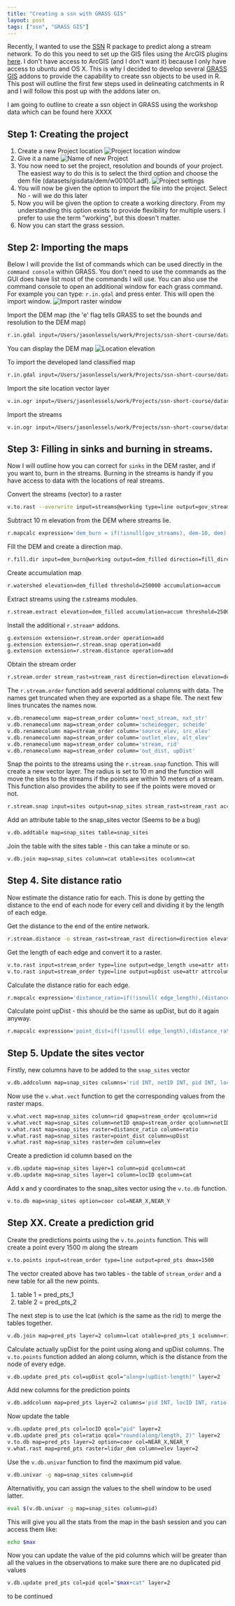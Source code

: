 ```yaml
---
title: "Creating a ssn with GRASS GIS"
layout: post
tags: ["ssn", "GRASS GIS"]
---
```


Recently, I wanted to use the [SSN](http://cran.r-project.org/web/packages/SSN/index.html) R package to predict along a stream network. To do this you need to set up the GIS files using the ArcGIS plugins [here](http://www.fs.fed.us/rm/boise/AWAE/projects/SSN_STARS/software_data.html#software). I don't have access to ArcGIS (and I don't want it) because I only have access to ubuntu and OS X. This is why I decided to develop several [GRASS GIS](http://grass.osgeo.org/) addons to provide the capability to create ssn objects to be used in R. This post will outline the first few steps used in delineating catchments in R and I will follow this post up with the addons later on. 

I am going to outline to create a ssn object in GRASS using the workshop data which can be found here XXXX

## Step 1: Creating the project 
1. Create a new Project location 
![Project location window](/figures/2015-03-17-grassssn.md/fig1.tiff) 
2. Give it a name
![Name of new Project](/figures/2015-03-17-grassssn.md/fig2.tiff)
3. You now need to set the project, resolution and bounds of your project. The easiest way to do this is to select the third option and choose the dem file (datasets/gisdata/dem/w001001.adf).
![Project settings](/figures/2015-03-17-grassssn.md/fig3.tiff)
4. You will now be given the option to import the file into the project. Select No - will we do this later 
5. Now you will be given the option to create a working directory. From my understanding this option exists to provide flexibility for multiple users. I prefer to use the term "working", but this doesn't matter.
6. Now you can start the grass session.

## Step 2: Importing the maps 
Below I will provide the list of commands which can be used directly in the `command console` within GRASS. You don't need to use the commands as the GUI does have list most of the commands I will use. You can also use the command console to open an additional window for each grass command. For example you can type: `r.in.gdal` and press enter. This will open the import window.
![Import raster window](/figures/2015-03-17-grassssn.md/fig5.tiff)

Import the DEM map (the 'e' flag tells GRASS to set the bounds and resolution to the DEM map)

```bash
r.in.gdal input=/Users/jasonlessels/work/Projects/ssn-short-course/datasets/gisdata/dem/w001001.adf output=dem -e
```

You can display the DEM map 
![Location elevation](/figures/2015-03-17-grassssn.md/fig4.tiff)

To import the developed land classified map

```bash
r.in.gdal input=/Users/jasonlessels/work/Projects/ssn-short-course/datasets/gisdata/developd/w001001.adf output=developed
```

Import the site location vector layer

```bash
v.in.ogr input=/Users/jasonlessels/work/Projects/ssn-short-course/datasets/gisdata/sub_sites.shp layer=sub_sites output=sites
```

Import the streams

```bash
v.in.ogr input=/Users/jasonlessels/work/Projects/ssn-short-course/datasets/gisdata/streams.shp layer=streams output=streams
```


## Step 3: Filling in sinks and burning in streams. 
Now I will outline how you can correct for `sinks` in the DEM raster, and if you want to, burn in the streams. Burning in the streams is handy if you have access to data with the locations of real streams. 

Convert the streams (vector) to a raster

```bash
v.to.rast --overwrite input=streams@working type=line output=gov_streams use=cat
```

Subtract 10 m elevation from the DEM where streams lie. 

```bash
r.mapcalc expression='dem_burn = if(!isnull(gov_streams), dem-10, dem)'           
```

Fill the DEM and create a direction map. 

```bash
r.fill.dir input=dem_burn@working output=dem_filled direction=fill_direction         
```

Create accumulation map

```bash
r.watershed elevation=dem_filled threshold=250000 accumulation=accum            
```

Extract streams using the r.streams modules. 

```bash
r.stream.extract elevation=dem_filled accumulation=accum threshold=2500 stream_rast=stream_rast stream_vect=stream_vect direction=direction
```

Install the additional `r.stream*` addons.

```bash
g.extension extension=r.stream.order operation=add
g.extension extension=r.stream.snap operation=add
g.extension extension=r.stream.distance operation=add
```

Obtain the stream order

```bash
r.stream.order stream_rast=stream_rast direction=direction elevation=dem_filled accumulation=accum stream_vect=stream_order
```

The `r.stream.order` function add several additional columns with data. The names get truncated when they are exported as a shape file. The next few lines truncates the names now. 

```bash
v.db.renamecolumn map=stream_order column='next_stream, nxt_str'
v.db.renamecolumn map=stream_order column='scheidegger, scheide'
v.db.renamecolumn map=stream_order column='source_elev, src_elev'
v.db.renamecolumn map=stream_order column='outlet_elev, olt_elev'
v.db.renamecolumn map=stream_order column='stream, rid'
v.db.renamecolumn map=stream_order column='out_dist, upDist'
```



Snap the points to the streams using the `r.stream.snap` function. This will create a new vector layer. The radius is set to 10 m and the function will move the sites to the streams if the points are within 10 meters of a stream. This function also provides the ability to see if the points were moved or not.

```bash
r.stream.snap input=sites output=snap_sites stream_rast=stream_rast accumulation=accum radius=10
```

Add an attribute table to the snap_sites vector (Seems to be a bug)

```bash
v.db.addtable map=snap_sites table=snap_sites
```

Join the table with the sites table - this can take a minute or so. 

```bash
v.db.join map=snap_sites column=cat otable=sites ocolumn=cat            
```

## Step 4. Site distance ratio
Now estimate the distance ratio for each. This is done by getting the distance to the end of each node for every cell and dividing it by the length of each edge. 

Get the distance to the end of the entire network.

```bash
r.stream.distance -o stream_rast=stream_rast direction=direction elevation=dem_filled method=downstream distance=distance
```

Get the length of each edge and convert it to a raster. 

```bash
v.to.rast input=stream_order type=line output=edge_length use=attr attrcolumn=length
v.to.rast input=stream_order type=line output=upDist use=attr attrcolumn=upDist
```

Calculate the distance ratio for each edge.

```bash
r.mapcalc expression='distance_ratio=if(!isnull( edge_length),(distance - (upDist-edge_length))/edge_length , null())'
```

Calculate point upDist - this should be the same as upDist, but do it again anyway.

```bash
r.mapcalc expression='point_dist=if(!isnull( edge_length),(distance_ratio*edge_length)+(upDist-edge_length) , null())'
```

## Step 5. Update the sites vector

Firstly, new columns have to be added to the `snap_sites` vector

```bash
v.db.addcolumn map=snap_sites columns='rid INT, netID INT, pid INT, locID INT, ratio double precision, NEAR_X double precision, NEAR_Y double precision, upDist double precision, elev double precision'
```

Now use the `v.what.vect` function to get the corresponding values from the raster maps.

```bash
v.what.vect map=snap_sites column=rid qmap=stream_order qcolumn=rid
v.what.vect map=snap_sites column=netID qmap=stream_order qcolumn=netID
v.what.rast map=snap_sites raster=distance_ratio column=ratio
v.what.rast map=snap_sites raster=point_dist column=upDist
v.what.rast map=snap_sites raster=dem column=elev
```

Create a prediction id column based on the 

```bash
v.db.update map=snap_sites layer=1 column=pid qcolumn=cat
v.db.update map=snap_sites layer=1 column=locID qcolumn=cat
```

Add x and y coordinates to the snap_sites vector using the `v.to.db` function.

```bash
v.to.db map=snap_sites option=coor col=NEAR_X,NEAR_Y
```


## Step XX. Create a prediction grid

Create the predictions points using the `v.to.points` function. This will create a point every 1500 m along the stream

```bash
v.to.points input=stream_order type=line output=pred_pts dmax=1500
```

The vector created above has two tables - the table of `stream_order` and a new table for all the new points.
  1. table 1 = pred_pts_1
  2. table 2 = pred_pts_2

The next step is to use the lcat (which is the same as the rid) to merge the tables together.

```bash
v.db.join map=pred_pts layer=2 column=lcat otable=pred_pts_1 ocolumn=rid scolumns=rid,length,upDist,netID
```

Calculate actually upDist for the point using along and upDist columns. The `v.to.points` function added an along column, which is the distance from the node of every edge.

```bash
v.db.update pred_pts col=upDist qcol="along+(upDist-length)" layer=2
```

Add new columns for the prediction points

```bash
v.db.addcolumn map=pred_pts layer=2 columns='pid INT, locID INT, ratio double precision, NEAR_X double precision, NEAR_Y double precision, elev double precision'
```

Now update the table

```bash
v.db.update pred_pts col=locID qcol="pid" layer=2
v.db.update pred_pts col=ratio qcol="round(along/length, 2)" layer=2
v.to.db map=pred_pts layer=2 option=coor col=NEAR_X,NEAR_Y
v.what.rast map=pred_pts raster=lidar_dem column=elev layer=2
```

Use the `v.db.univar` function to find the maximum pid value.

```bash
v.db.univar -g map=snap_sites column=pid
```

Alternativitly, you can assign the values to the shell window to be used latter.

```bash
eval $(v.db.univar -g map=snap_sites column=pid)
```

This will give you all the stats from the map in the bash session and you can access them like:

```bash
echo $max
```

Now you can update the value of the pid columns which will be greater than all the values in the observations to make sure there are no duplicated pid values

```bash
v.db.update pred_pts col=pid qcol="$max+cat" layer=2
```

to be continued







